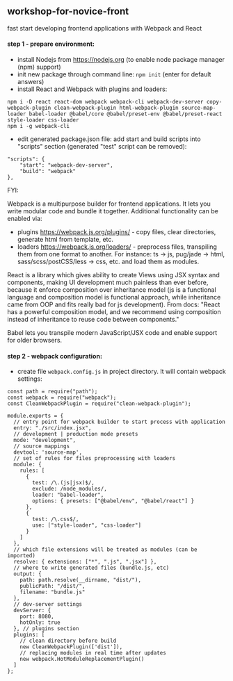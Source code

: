 ## workshop-for-novice-front
fast start developing frontend applications with Webpack and React

#### step 1 - prepare environment:

* install Nodejs from https://nodejs.org (to enable node package manager (npm) support)
* init new package through command line: `npm init` (enter for default answers)
* install React and Webpack with plugins and loaders: 

```$xslt
npm i -D react react-dom webpack webpack-cli webpack-dev-server copy-webpack-plugin clean-webpack-plugin html-webpack-plugin source-map-loader babel-loader @babel/core @babel/preset-env @babel/preset-react style-loader css-loader
npm i -g webpack-cli
``` 

* edit generated package.json file: add start and build scripts into "scripts" section (generated "test" script can be 
removed): 
```$json
"scripts": {
    "start": "webpack-dev-server",
    "build": "webpack"
}, 
```

FYI:

Webpack is a multipurpose builder for frontend applications. It lets you write modular code and bundle it together. 
Additional functionality can be enabled via:
 * plugins https://webpack.js.org/plugins/ - copy files, clear directories, generate html from template, etc.
 * loaders https://webpack.js.org/loaders/ - preprocess files, transpiling them from one format to another. For 
 instance: ts -> js, pug/jade -> html, sass/scss/postCSS/less -> css, etc. and load them as modules. 
 
React is a library which gives ability to create Views using JSX syntax and components, making UI development much 
painless than ever before, because it enforce composition over inheritance model (js is a functional language and 
composition model is functional approach, while inheritance came from OOP and fits really bad for js development). 
From docs: "React has a powerful composition model, and we recommend using composition instead of inheritance to 
reuse code between components."

Babel lets you transpile modern JavaScript/JSX code and enable support for older browsers.

#### step 2 - webpack configuration:

* create file `webpack.config.js` in project directory. It will contain webpack settings:

```$js
const path = require("path");
const webpack = require("webpack");
const CleanWebpackPlugin = require("clean-webpack-plugin");

module.exports = {
  // entry point for webpack builder to start process with application
  entry: "./src/index.jsx",
  // development | production mode presets
  mode: "development",
  // source mappings
  devtool: 'source-map',
  // set of rules for files preprocessing with loaders
  module: {
    rules: [
      {
        test: /\.(js|jsx)$/,
        exclude: /node_modules/,
        loader: "babel-loader",
        options: { presets: ["@babel/env", "@babel/react"] }
      },
      {
        test: /\.css$/,
        use: ["style-loader", "css-loader"]
      }
    ]
  },
  // which file extensions will be treated as modules (can be imported)
  resolve: { extensions: ["*", ".js", ".jsx"] },
  // where to write generated files (bundle.js, etc)
  output: {
    path: path.resolve(__dirname, "dist/"),
    publicPath: "/dist/",
    filename: "bundle.js"
  },
  // dev-server settings
  devServer: {
    port: 8080,
    hotOnly: true
  }, // plugins section
  plugins: [
    // clean directory before build
    new CleanWebpackPlugin(['dist']),
    // replacing modules in real time after updates
    new webpack.HotModuleReplacementPlugin()
  ]
};
```

